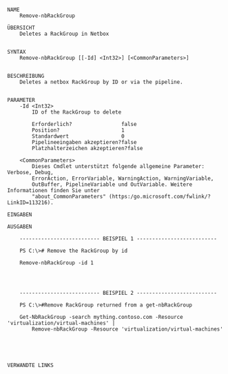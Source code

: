 ﻿```

NAME
    Remove-nbRackGroup
    
ÜBERSICHT
    Deletes a RackGroup in Netbox
    
    
SYNTAX
    Remove-nbRackGroup [[-Id] <Int32>] [<CommonParameters>]
    
    
BESCHREIBUNG
    Deletes a netbox RackGroup by ID or via the pipeline.
    

PARAMETER
    -Id <Int32>
        ID of the RackGroup to delete
        
        Erforderlich?                false
        Position?                    1
        Standardwert                 0
        Pipelineeingaben akzeptieren?false
        Platzhalterzeichen akzeptieren?false
        
    <CommonParameters>
        Dieses Cmdlet unterstützt folgende allgemeine Parameter: Verbose, Debug,
        ErrorAction, ErrorVariable, WarningAction, WarningVariable,
        OutBuffer, PipelineVariable und OutVariable. Weitere Informationen finden Sie unter 
        "about_CommonParameters" (https:/go.microsoft.com/fwlink/?LinkID=113216). 
    
EINGABEN
    
AUSGABEN
    
    -------------------------- BEISPIEL 1 --------------------------
    
    PS C:\># Remove the RackGroup by id
    
    Remove-nbRackGroup -id 1
    
    
    
    
    -------------------------- BEISPIEL 2 --------------------------
    
    PS C:\>#Remove RackGroup returned from a get-nbRackGroup
    
    Get-NbRackGroup -search mything.contoso.com -Resource 'virtualization/virtual-machines' |
        Remove-nbRackGroup -Resource 'virtualization/virtual-machines'
    
    
    
    
    
VERWANDTE LINKS



```

